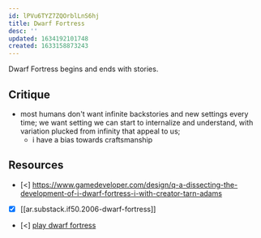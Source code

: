 ```yaml
---
id: lPVu6TYZ7ZQOrblLnS6hj
title: Dwarf Fortress
desc: ''
updated: 1634192101748
created: 1633158873243
---
```


Dwarf Fortress begins and ends with stories.

## Critique

- most humans don't want infinite backstories and new settings every time; we want setting we can start to internalize and understand, with variation plucked from infinity that appeal to us; 
  - i have a bias towards craftsmanship

## Resources

- [<] https://www.gamedeveloper.com/design/q-a-dissecting-the-development-of-i-dwarf-fortress-i-with-creator-tarn-adams 
- [x] [[ar.substack.if50.2006-dwarf-fortress]]
- [<] [play dwarf fortress](https://www.bay12games.com/dwarves/index.html)
